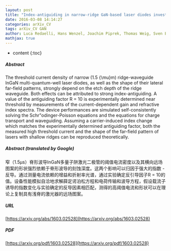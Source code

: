 ```yaml
---
layout: post
title: "Index-antiguiding in narrow-ridge GaN-based laser diodes investigated by measurements of the current-dependent gain and index spectra and by self-consistent simulation"
date: 2016-03-08 14:14:27
categories: arXiv_CV
tags: arXiv_CV GAN
author: Luca Redaelli, Hans Wenzel, Joachim Piprek, Thomas Weig, Sven Einfeldt, Martin Martens, Gerrit Lükens, Ulrich T. Schwarz, Michael Kneissl
mathjax: true
---
```


* content
{:toc}

##### Abstract
The threshold current density of narrow (1.5 {\mu}m) ridge-waveguide InGaN multi-quantum-well laser diodes, as well as the shape of their lateral far-field patterns, strongly depend on the etch depth of the ridge waveguide. Both effects can be attributed to strong index-antiguiding. A value of the antiguiding factor R = 10 is experimentally determined near threshold by measurements of the current-dependent gain and refractive index spectra. The device performances are simulated self-consistently solving the Schr\"odinger-Poisson equations and the equations for charge transport and waveguiding. Assuming a carrier-induced index change which matches the experimentally determined antiguiding factor, both the measured high threshold current and the shape of the far-field pattern of lasers with shallow ridges can be reproduced theoretically.

##### Abstract (translated by Google)
窄（1.5μs）脊形波导InGaN多量子阱激光二极管的阈值电流密度以及其横向远场图案的形状强烈依赖于脊形波导的刻蚀深度。这两个影响可以归因于强大的指数 - 反导。通过测量电流依赖的增益和折射率光谱，通过实验确定反引导因子R = 10的值。设备性能模拟自洽地求解薛定谔泊松方程和电荷传输和波导方程，假设载流子诱导的指数变化与实验确定的反导因素相匹配，测得的高阈值电流和形状可以在理论上复制具有浅脊的激光器的远场图案。

##### URL
[https://arxiv.org/abs/1603.02528](https://arxiv.org/abs/1603.02528)

##### PDF
[https://arxiv.org/pdf/1603.02528](https://arxiv.org/pdf/1603.02528)

